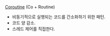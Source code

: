 [Coroutine](https://dev.gmarket.com/82) (Co + Routine)
- 비동기적으로 실행되는 코드를 간소화하기 위한 패턴. 
- 코드 양 감소. 
- 스레드 제어를 직접한다.
